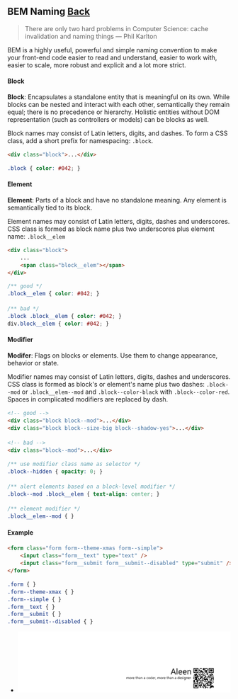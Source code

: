 ## BEM Naming [**Back**](./../README.md)

> There are only two hard problems in Computer Science: cache invalidation and naming things — Phil Karlton

BEM is a highly useful, powerful and simple naming convention to make your front-end code easier to read and understand, easier to work with, easier to scale, more robust and explicit and a lot more strict.

#### Block

**Block**: Encapsulates a standalone entity that is meaningful on its own. While blocks can be nested and interact with each other, semantically they remain equal; there is no precedence or hierarchy. Holistic entities without DOM representation (such as controllers or models) can be blocks as well.

Block names may consist of Latin letters, digits, and dashes. To form a CSS class, add a short prefix for namespacing: `.block`.

```html
<div class="block">...</div>
```

```css
.block { color: #042; }
```

#### Element

**Element**: Parts of a block and have no standalone meaning. Any element is semantically tied to its block.

Element names may consist of Latin letters, digits, dashes and underscores. CSS class is formed as block name plus two underscores plus element name: `.block__elem`

```html
<div class="block">
    ...
    <span class="block__elem"></span>
</div>
```

```css
/** good */
.block__elem { color: #042; }

/** bad */
.block .block__elem { color: #042; }
div.block__elem { color: #042; }
```

#### Modifier

**Modifer**: Flags on blocks or elements. Use them to change appearance, behavior or state.

Modifier names may consist of Latin letters, digits, dashes and underscores. CSS class is formed as block's or element's name plus two dashes: `.block--mod` or `.block__elem--mod` and `.block--color-black` with `.block--color-red`. Spaces in complicated modifiers are replaced by dash.

```html
<!-- good -->
<div class="block block--mod">...</div>
<div class="block block--size-big block--shadow-yes">...</div>

<!-- bad -->
<div class="block--mod">...</div>
```

```css
/** use modifier class name as selector */
.block--hidden { opacity: 0; }

/** alert elements based on a block-level modifier */
.block--mod .block__elem { text-align: center; }

/** element modifier */
.block__elem--mod { }
```

#### Example

```html
<form class="form form--theme-xmas form--simple">
    <input class="form__text" type="text" />
    <input class="form__submit form__submit--disabled" type="submit" />
</form>
```

```css
.form { }
.form--theme-xmax { }
.form--simple { }
.form__text { }
.form__submit { }
.form__submit--disabled { }
```

- <a href="http://aleen42.github.io/" target="_blank" ><img src="./../pic/tail.gif"></a>